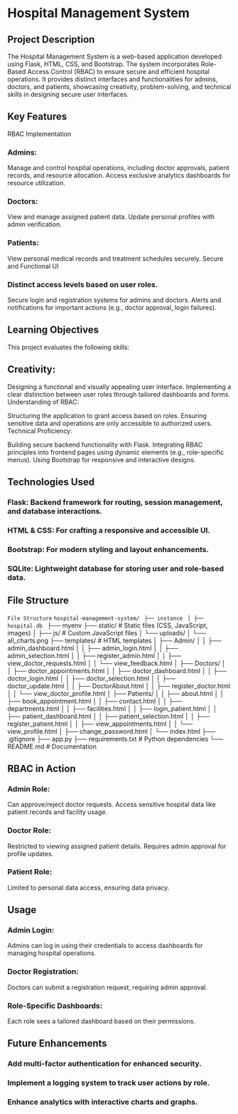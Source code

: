 # Hospital Management System
## Project Description
The Hospital Management System is a web-based application developed using Flask, HTML, CSS, and Bootstrap. The system incorporates Role-Based Access Control (RBAC) to ensure secure and efficient hospital operations. It provides distinct interfaces and functionalities for admins, doctors, and patients, showcasing creativity, problem-solving, and technical skills in designing secure user interfaces.

## Key Features
RBAC Implementation
### Admins:
Manage and control hospital operations, including doctor approvals, patient records, and resource allocation.
Access exclusive analytics dashboards for resource utilization.
### Doctors:
View and manage assigned patient data.
Update personal profiles with admin verification.
### Patients:
View personal medical records and treatment schedules securely.
Secure and Functional UI
### Distinct access levels based on user roles.
Secure login and registration systems for admins and doctors.
Alerts and notifications for important actions (e.g., doctor approval, login failures).

## Learning Objectives
This project evaluates the following skills:

## Creativity:

Designing a functional and visually appealing user interface.
Implementing a clear distinction between user roles through tailored dashboards and forms.
Understanding of RBAC:

Structuring the application to grant access based on roles.
Ensuring sensitive data and operations are only accessible to authorized users.
Technical Proficiency:

Building secure backend functionality with Flask.
Integrating RBAC principles into frontend pages using dynamic elements (e.g., role-specific menus).
Using Bootstrap for responsive and interactive designs.
## Technologies Used
### Flask: Backend framework for routing, session management, and database interactions.
### HTML & CSS: For crafting a responsive and accessible UI.
### Bootstrap: For modern styling and layout enhancements.
### SQLite: Lightweight database for storing user and role-based data.


## File Structure

```File Structure```
```hospital-management-system/ ```
```├── instance ```
```│ ├── hospital.db ```
├── myenv 
├── static/ # Static files (CSS, JavaScript, images) 
│ ├── js/ # Custom JavaScript files 
│ └── uploads/ │ └── all_charts.png 
├── templates/ # HTML templates 
│ ├── Admin/ 
│ │ ├── admin_dashboard.html 
│ │ ├── admin_login.html 
│ │ ├── admin_selection.html 
│ │ ├── register_admin.html 
│ │ ├── view_doctor_requests.html 
│ │ └── view_feedback.html 
│ ├── Doctors/ 
│ │ ├── doctor_appointments.html 
│ │ ├── doctor_dashboard.html 
│ │ ├── doctor_login.html 
│ │ ├── doctor_selection.html 
│ │ ├── doctor_update.html 
│ │ ├── DoctorAbout.html 
│ │ ├── register_doctor.html 
│ │ └── view_doctor_profile.html 
│ ├── Patients/ 
│ │ ├── about.html 
│ │ ├── book_appointment.html 
│ │ ├── contact.html 
│ │ ├── departments.html 
│ │ ├── facilities.html 
│ │ ├── login_patient.html 
│ │ ├── patient_dashboard.html 
│ │ ├── patient_selection.html 
│ │ ├── register_patient.html 
│ │ ├── view_appointments.html 
│ │ └── view_profile.html 
│ ├── change_password.html 
│ └── index.html 
├── .gitignore 
├── app.py 
├── requirements.txt # Python dependencies 
└── README.md # Documentation

## RBAC in Action
### Admin Role:
Can approve/reject doctor requests.
Access sensitive hospital data like patient records and facility usage.
### Doctor Role:
Restricted to viewing assigned patient details.
Requires admin approval for profile updates.
### Patient Role:
Limited to personal data access, ensuring data privacy.

## Usage
### Admin Login:
Admins can log in using their credentials to access dashboards for managing hospital operations.

### Doctor Registration:
Doctors can submit a registration request, requiring admin approval.

### Role-Specific Dashboards:
Each role sees a tailored dashboard based on their permissions.

## Future Enhancements
### Add multi-factor authentication for enhanced security.
### Implement a logging system to track user actions by role.
### Enhance analytics with interactive charts and graphs.
